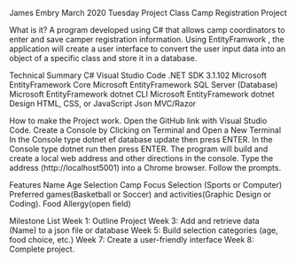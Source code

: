 James Embry
March 2020
Tuesday Project Class
Camp Registration Project

What is it?
A program developed using C# that allows camp coordinators to enter and save camper registration information.  Using EntityFramwork , the application will create a user interface to convert the user input data into an object of a specific class and store it in a database.

Technical Summary
C#
Visual Studio Code
.NET SDK  3.1.102
Microsoft EntityFramework Core
Microsoft EntityFramework SQL Server (Database)
Microsoft EntityFramework dotnet CLI
Microsoft EntityFramework dotnet Design
HTML, CSS, or JavaScript
Json
MVC/Razor

How to make the Project work.
Open the GitHub link with Visual Studio Code.
Create a Console by Clicking  on Terminal and Open a New Terminal
In the Console type dotnet ef database update then press ENTER.
In the Console type dotnet run then press ENTER.
The program will build and create a local web address and other directions in the console.
Type the address (http://localhost5001) into a Chrome browser.
Follow the prompts.

Features
Name 
Age Selection
Camp Focus Selection (Sports or Computer)
Preferred games(Basketball or Soccer) and activities(Graphic Design or Coding).
Food Allergy(open field)

Milestone List
Week 1: Outline Project
Week 3: Add and retrieve data (Name) to a json file or database
Week 5: Build selection categories (age, food choice, etc.)
Week 7: Create a user-friendly interface
Week 8: Complete project.

